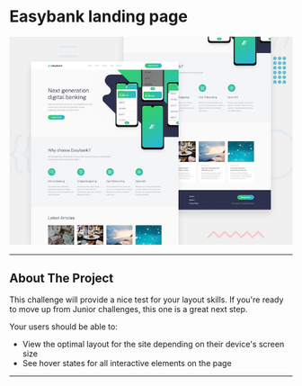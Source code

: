 # Easybank landing page

![Design preview for the Easybank landing page coding challenge](./design/desktop-preview.jpg)

---

## About The Project

This challenge will provide a nice test for your layout skills. If you're ready to move up from Junior challenges, this one is a great next step.

Your users should be able to:

- View the optimal layout for the site depending on their device's screen size
- See hover states for all interactive elements on the page

---
